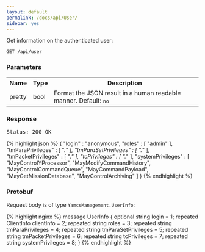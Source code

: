 ```yaml
---
layout: default
permalink: /docs/api/User/
sidebar: yes
---
```


Get information on the authenticated user:

    GET /api/user


### Parameters

<table class="inline">
  <tr>
    <th>Name</th>
    <th>Type</th>
    <th>Description</th>
  </tr>
  <tr>
    <td class="code">pretty</td>
    <td class="code">bool</td>
    <td>Format the JSON result in a human readable manner. Default: <tt>no</tt></td>
  </tr>
</table>

### Response

<pre class="header">Status: 200 OK</pre>
{% highlight json %}
{
  "login" : "anonymous",
  "roles" : [ "admin" ],
  "tmParaPrivileges" : [ ".*" ],
  "tmParaSetPrivileges" : [ ".*" ],
  "tmPacketPrivileges" : [ ".*" ],
  "tcPrivileges" : [ ".*" ],
  "systemPrivileges" : [ "MayControlYProcessor", "MayModifyCommandHistory", "MayControlCommandQueue", "MayCommandPayload", "MayGetMissionDatabase", "MayControlArchiving" ]
}
{% endhighlight %}

### Protobuf

Request body is of type `YamcsManagement.UserInfo`:

{% highlight nginx %}
message UserInfo {
  optional string login = 1;
  repeated ClientInfo clientInfo = 2;
  repeated string roles = 3;
  repeated string tmParaPrivileges = 4;
  repeated string tmParaSetPrivileges = 5;
  repeated string tmPacketPrivileges = 6;
  repeated string tcPrivileges = 7;
  repeated string systemPrivileges = 8;
}
{% endhighlight %}
